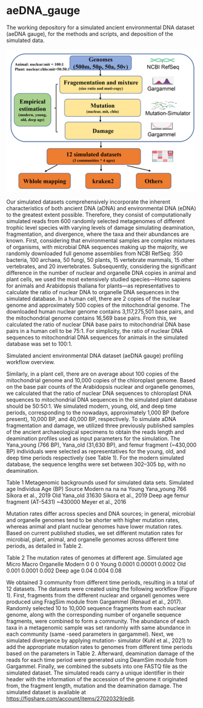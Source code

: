 # aeDNA_gauge
The working depository for a simulated ancient environmental DNA dataset (aeDNA gauge), for the methods and scripts, and deposition of the simulated data.


![image](https://github.com/YCWangLab/aeDNA_gauge/blob/main/aeDNA%20gauge%20workflow%20overview.png)

Our simulated datasets comprehensively incorporate the inherent characteristics of both ancient DNA (aDNA) and environmental DNA (eDNA) to the greatest extent possible. Therefore, they consist of computationally simulated reads from 600 randomly selected metagenomes of different trophic level species with varying levels of damage simulating deamination, fragmentation, and divergence, where the taxa and their abundances are known. 
First, considering that environmental samples are complex mixtures of organisms, with microbial DNA sequences making up the majority, we randomly downloaded full genome assemblies from NCBI RefSeq: 350 bacteria, 100 archaea, 50 fungi, 50 plants, 15 vertebrate mammals, 15 other vertebrates, and 20 invertebrates. Subsequently, considering the significant difference in the number of nuclear and organelle DNA copies in animal and plant cells, we used the most extensively studied species—Homo sapiens for animals and Arabidopsis thaliana for plants—as representatives to calculate the ratio of nuclear DNA to organelle DNA sequences in the simulated database. In a human cell, there are 2 copies of the nuclear genome and approximately 500 copies of the mitochondrial genome. The downloaded human nuclear genome contains 3,117,275,501 base pairs, and the mitochondrial genome contains 16,569 base pairs. From this, we calculated the ratio of nuclear DNA base pairs to mitochondrial DNA base pairs in a human cell to be 75:1. For simplicity, the ratio of nuclear DNA sequences to mitochondrial DNA sequences for animals in the simulated database was set to 100:1.

Simulated ancient environmental DNA dataset (aeDNA gauge) profiling workflow overview.

Similarly, in a plant cell, there are on average about 100 copies of the mitochondrial genome and 10,000 copies of the chloroplast genome. Based on the base pair counts of the Arabidopsis nuclear and organelle genomes, we calculated that the ratio of nuclear DNA sequences to chloroplast DNA sequences to mitochondrial DNA sequences in the simulated plant database should be 50:50:1.
We simulated modern, young, old, and deep time periods, corresponding to the nowadays, approximately 1,000 BP (before present), 10,000 BP, and 40,000 BP, respectively. To simulate aDNA fragmentation and damage, we utilized three previously published samples of the ancient archaeological specimens to obtain the reads length and deamination profiles used as input parameters for the simulation. The Yana_young (766 BP), Yana_old (31,630 BP), and femur fragment (~430,000 BP) individuals were selected as representatives for the young, old, and deep time periods respectively (see Table 1). For the modern simulated database, the sequence lengths were set between 302–305 bp, with no deamination.


Table 1 Metagenomic backgrounds used for simulated data sets.
Simulated age	Individua	Age (BP)	Source
Modern	na	na	na
Young	Yana_young	766	Sikora et al., 2019
Old	Yana_old	31630	Sikora et al., 2019
Deep age	femur fragment (AT-5431)	~430000	Meyer et al., 2016

Mutation rates differ across species and DNA sources; in general, microbial and organelle genomes tend to be shorter with higher mutation rates, whereas animal and plant nuclear genomes have lower mutation rates. Based on current published studies, we set different mutation rates for microbial, plant, animal, and organelle genomes across different time periods, as detailed in Table 2.

Table 2 The mutation rates of genomes at different age.
Simulated age	Micro	Macro	Organelle
Modern	0	0	0
Young	0.0001	0.00001	0.0002
Old	0.001	0.0001	0.002
Deep age	0.04	0.004	0.08

We obtained 3 community from different time periods, resulting in a total of 12 datasets. The datasets were created using the following workflow (Figure 1). First, fragments from the different nuclear and organell genomes were produced uing FragSim module from Gargammel (Renaud et al., 2017).  Randomly selected 10 to 10,000 sequence fragments from each nuclear genome, along with the corresponding number of organelle sequence fragments, were combined to form a community. The abundance of each taxa in a metagenomic sample was set randomly with same abundance in each community (same -seed parameters in gargammel). Next, we simulated divergence by applying mutation- simulator (Kuhl et al., 2021) to add the appropriate mutation rates to genomes from different time periods based on the parameters in Table 2. Afterward, deamination damage of the reads for each time period were generated using DeamSim module from Gargammel. Finally, we combined the subsets into one FASTQ file as the simulated dataset. The simulated reads carry a unique identifier in their header with the information of the accession of the genome it originated from, the fragment length, mutation and the deamination damage. 
The simulated dataset is available at https://figshare.com/account/items/27020329/edit.
